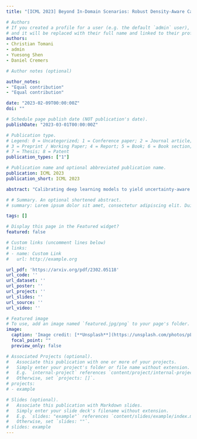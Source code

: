 ```yaml
---
title: "[ICML 2023] Beyond In-Domain Scenarios: Robust Density-Aware Calibration"

# Authors
# If you created a profile for a user (e.g. the default `admin` user), write the username (folder name) here 
# and it will be replaced with their full name and linked to their profile.
authors:
- Christian Tomani
- admin
- Yuesong Shen
- Daniel Cremers

# Author notes (optional)

author_notes:
- "Equal contribution"
- "Equal contribution"

date: "2023-02-09T00:00:00Z"
doi: ""

# Schedule page publish date (NOT publication's date).
publishDate: "2023-03-01T00:00:00Z"

# Publication type.
# Legend: 0 = Uncategorized; 1 = Conference paper; 2 = Journal article;
# 3 = Preprint / Working Paper; 4 = Report; 5 = Book; 6 = Book section;
# 7 = Thesis; 8 = Patent
publication_types: ["1"]

# Publication name and optional abbreviated publication name.
publication: ICML 2023
publication_short: ICML 2023

abstract: "Calibrating deep learning models to yield uncertainty-aware predictions is crucial as deep neural networks get increasingly deployed in safety-critical applications. While existing post-hoc calibration methods achieve impressive results on in-domain test datasets, they are limited by their inability to yield reliable uncertainty estimates in domain-shift and out-of-domain (OOD) scenarios. We aim to bridge this gap by proposing DAC, an accuracy-preserving as well as Density-Aware Calibration method based on k-nearest-neighbors (KNN). In contrast to existing post-hoc methods, we utilize hidden layers of classifiers as a source for uncertainty-related information and study their importance. We show that DAC is a generic method that can readily be combined with state-of-the-art post-hoc methods. DAC boosts the robustness of calibration performance in domain-shift and OOD, while maintaining excellent in-domain predictive uncertainty estimates. We demonstrate that DAC leads to consistently better calibration across a large number of model architectures, datasets, and metrics. Additionally, we show that DAC improves calibration substantially on recent large-scale neural networks pre-trained on vast amounts of data."

# # Summary. An optional shortened abstract.
# summary: Lorem ipsum dolor sit amet, consectetur adipiscing elit. Duis posuere tellus ac convallis placerat. Proin tincidunt magna sed ex sollicitudin condimentum.

tags: []

# Display this page in the Featured widget?
featured: false

# Custom links (uncomment lines below)
# links:
# - name: Custom Link
#   url: http://example.org

url_pdf: 'https://arxiv.org/pdf/2302.05118'
url_code: ''
url_dataset: ''
url_poster: ''
url_project: ''
url_slides: ''
url_source: ''
url_video: ''

# Featured image
# To use, add an image named `featured.jpg/png` to your page's folder. 
image:
  caption: 'Image credit: [**Unsplash**](https://unsplash.com/photos/pLCdAaMFLTE)'
  focal_point: ""
  preview_only: false

# Associated Projects (optional).
#   Associate this publication with one or more of your projects.
#   Simply enter your project's folder or file name without extension.
#   E.g. `internal-project` references `content/project/internal-project/index.md`.
#   Otherwise, set `projects: []`.
# projects:
# - example

# Slides (optional).
#   Associate this publication with Markdown slides.
#   Simply enter your slide deck's filename without extension.
#   E.g. `slides: "example"` references `content/slides/example/index.md`.
#   Otherwise, set `slides: ""`.
# slides: example
---
```

<!-- 
{{% callout note %}}
Click the *Cite* button above to demo the feature to enable visitors to import publication metadata into their reference management software.
{{% /callout %}}

{{% callout note %}}
Create your slides in Markdown - click the *Slides* button to check out the example.
{{% /callout %}}

Supplementary notes can be added here, including [code, math, and images](https://wowchemy.com/docs/writing-markdown-latex/). -->

